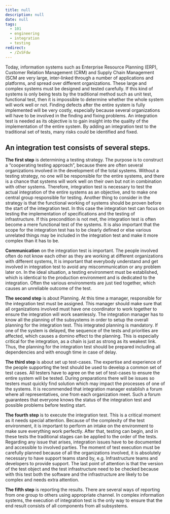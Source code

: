 ```yaml
---
title: null
description: null
date: null
tags:
  - 101
  - engineering
  - integration
  - testing
redirect:
  - /ZvSFdw
---
```


Today, information systems such as Enterprise Resource Planning (ERP), Customer Relation Management (CRM) and Supply Chain Management (SCM are very large, inter-linked through a number of applications and platforms, and spread over different organizations. These large and complex systems must be designed and tested carefully. If this kind of systems is only being tests by the traditional method such as unit test, functional test, then it is impossible to determine whether the whole system will work well or not. Finding defects after the entire system is fully implemented will be very costly, especially because several organizations will have to be involved in the finding and fixing problems. An integration test is needed as its objective is to gain insight into the quality of the implementation of the entire system. By adding an integration test to the traditional set of tests, many risks could be identified and fixed.

## An integration test consists of several steps.

**The first step** is determining a testing strategy. The purpose is to construct a “cooperating testing approach”, because there are often several organizations involved in the development of the total systems. Without a testing strategy, no one will be responsible for the entire systems, and there is a chance that systems will work well on their own but not in combination with other systems. Therefore, integration test is necessary to test the actual integration of the entire systems as an objective, and to make one central group responsible for testing. Another thing to consider in the strategy is that the functional working of systems should be proven before the start of the integration test. In this case the integration test can focus on testing the implementation of specifications and the testing of infrastructure. If this precondition is not met, the integration test is often become a mere functional test of the systems. It is also important that the scope for the integration test has to be clearly defined or else various unrelated things may be included in the integration test and make it more complex than it has to be.

**Communication** on the integration test is important. The people involved often do not know each other as they are working at different organizations with different systems, It is important that everybody understand and get involved in integration test to avoid any miscommunication or any problem later on. In the ideal situation, a testing environment must be established, which is identical to the production environment and is dedicated to the integration. Often the various environments are just tied together, which causes an unreliable outcome of the test.

**The second step** is about Planning. At this time a manager, responsible for the integration test must be assigned. This manager should make sure that all organizations involved must have one coordinator to work together to ensure the integration will work seamlessly. The integration manager has to know all the planning of the subsystems in order to setup the overall planning for the integration test. This integrated planning is mandatory. If one of the system is delayed, the sequence of the tests and priorities are affected, which causes a domino effect to the planning. This is especially critical for the integration, as a chain is just as strong as its weakest link. Thus, the planning for the integration test should be prepared including all dependencies and with enough time in case of delay.

**The third step** is about set up test-cases. The expertise and experience of the people supporting the test should be used to develop a common set of test cases. All testers have to agree on the set of test-cases to ensure the entire system will be tested. During preparations there will be issues so testers must quickly find solution which may impact the processes of one of the systems. It is recommended that integration manager establish a forum where all representatives, one from each organization meet. Such a forum guarantees that everyone knows the status of the integration test and possible problems before testing start.

**The fourth step** is to execute the integration test. This is a critical moment as it needs special attention. Because of the complexity of the test environment, it is important to perform an intake on the environment to make sure everything work perfectly. After that, testing can begin, and in these tests the traditional stages can be applied to the order of the tests. Regarding any issue that arises, integration issues have to be documented and accessible to involved parties. The moment of test execution must be carefully planned because of all the organizations involved, it is absolutely necessary to have support teams stand by, e.g. Infrastructure teams and developers to provide support. The last point of attention is that the version of the test object and the test infrastructure need to be checked because with this test both the software and the infrastructure are likely to be complex and needs extra attention.

**The fifth step** is reporting the results. There are several ways of reporting from one group to others using appropriate channel. In complex information systems, the execution of integration test is the only way to ensure that the end result consists of all components from all subsystems.
